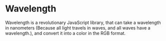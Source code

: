 # Wavelength

Wavelength is a revolutionary JavaScript library, that can take a wavelength in nanometers (Because all light travels in waves, and all waves have a wavelength.), and convert it into a color in the RGB format.
